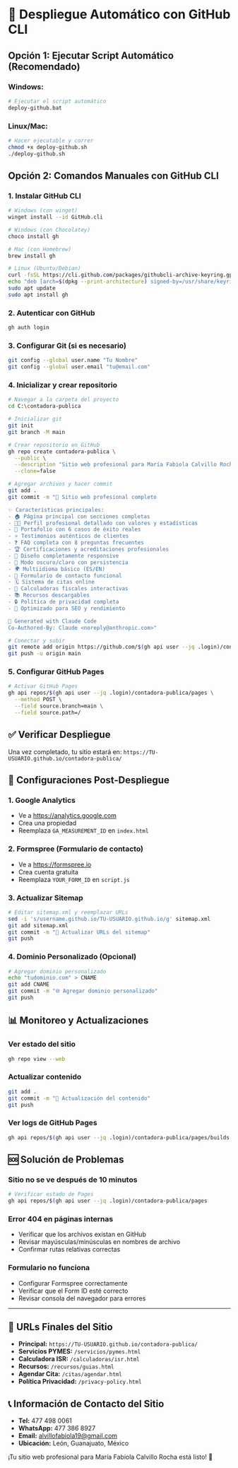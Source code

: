 # 🚀 Despliegue Automático con GitHub CLI

## Opción 1: Ejecutar Script Automático (Recomendado)

### Windows:
```bash
# Ejecutar el script automático
deploy-github.bat
```

### Linux/Mac:
```bash
# Hacer ejecutable y correr
chmod +x deploy-github.sh
./deploy-github.sh
```

## Opción 2: Comandos Manuales con GitHub CLI

### 1. Instalar GitHub CLI
```bash
# Windows (con winget)
winget install --id GitHub.cli

# Windows (con Chocolatey) 
choco install gh

# Mac (con Homebrew)
brew install gh

# Linux (Ubuntu/Debian)
curl -fsSL https://cli.github.com/packages/githubcli-archive-keyring.gpg | sudo dd of=/usr/share/keyrings/githubcli-archive-keyring.gpg
echo "deb [arch=$(dpkg --print-architecture) signed-by=/usr/share/keyrings/githubcli-archive-keyring.gpg] https://cli.github.com/packages stable main" | sudo tee /etc/apt/sources.list.d/github-cli.list > /dev/null
sudo apt update
sudo apt install gh
```

### 2. Autenticar con GitHub
```bash
gh auth login
```

### 3. Configurar Git (si es necesario)
```bash
git config --global user.name "Tu Nombre"
git config --global user.email "tu@email.com"
```

### 4. Inicializar y crear repositorio
```bash
# Navegar a la carpeta del proyecto
cd C:\contadora-publica

# Inicializar git
git init
git branch -M main

# Crear repositorio en GitHub
gh repo create contadora-publica \
  --public \
  --description "Sitio web profesional para María Fabiola Calvillo Rocha - Contadora Pública certificada en León, Guanajuato" \
  --clone=false

# Agregar archivos y hacer commit
git add .
git commit -m "🎉 Sitio web profesional completo

✨ Características principales:
- 🏠 Página principal con secciones completas
- 👩‍💼 Perfil profesional detallado con valores y estadísticas  
- 💼 Portafolio con 6 casos de éxito reales
- ⭐ Testimonios auténticos de clientes
- ❓ FAQ completa con 8 preguntas frecuentes
- 🏆 Certificaciones y acreditaciones profesionales
- 📱 Diseño completamente responsive
- 🌙 Modo oscuro/claro con persistencia
- 🌍 Multiidioma básico (ES/EN)
- 📧 Formulario de contacto funcional
- 🗓️ Sistema de citas online
- 🧮 Calculadoras fiscales interactivas
- 📚 Recursos descargables
- 🔒 Política de privacidad completa
- 🚀 Optimizado para SEO y rendimiento

🚀 Generated with Claude Code
Co-Authored-By: Claude <noreply@anthropic.com>"

# Conectar y subir
git remote add origin https://github.com/$(gh api user --jq .login)/contadora-publica.git
git push -u origin main
```

### 5. Configurar GitHub Pages
```bash
# Activar GitHub Pages
gh api repos/$(gh api user --jq .login)/contadora-publica/pages \
  --method POST \
  --field source.branch=main \
  --field source.path=/
```

## ✅ Verificar Despliegue

Una vez completado, tu sitio estará en:
`https://TU-USUARIO.github.io/contadora-publica/`

## 🔧 Configuraciones Post-Despliegue

### 1. Google Analytics
- Ve a https://analytics.google.com
- Crea una propiedad 
- Reemplaza `GA_MEASUREMENT_ID` en `index.html`

### 2. Formspree (Formulario de contacto)
- Ve a https://formspree.io
- Crea cuenta gratuita
- Reemplaza `YOUR_FORM_ID` en `script.js`

### 3. Actualizar Sitemap
```bash
# Editar sitemap.xml y reemplazar URLs
sed -i 's/username.github.io/TU-USUARIO.github.io/g' sitemap.xml
git add sitemap.xml
git commit -m "🔧 Actualizar URLs del sitemap"
git push
```

### 4. Dominio Personalizado (Opcional)
```bash
# Agregar dominio personalizado
echo "tudominio.com" > CNAME
git add CNAME
git commit -m "🌐 Agregar dominio personalizado"
git push
```

## 📊 Monitoreo y Actualizaciones

### Ver estado del sitio
```bash
gh repo view --web
```

### Actualizar contenido
```bash
git add .
git commit -m "📝 Actualización del contenido"
git push
```

### Ver logs de GitHub Pages
```bash
gh api repos/$(gh api user --jq .login)/contadora-publica/pages/builds
```

## 🆘 Solución de Problemas

### Sitio no se ve después de 10 minutos
```bash
# Verificar estado de Pages
gh api repos/$(gh api user --jq .login)/contadora-publica/pages
```

### Error 404 en páginas internas
- Verificar que los archivos existan en GitHub
- Revisar mayúsculas/minúsculas en nombres de archivo
- Confirmar rutas relativas correctas

### Formulario no funciona
- Configurar Formspree correctamente
- Verificar que el Form ID esté correcto
- Revisar consola del navegador para errores

---

## 🎯 URLs Finales del Sitio

- **Principal:** `https://TU-USUARIO.github.io/contadora-publica/`
- **Servicios PYMES:** `/servicios/pymes.html`
- **Calculadora ISR:** `/calculadoras/isr.html`
- **Recursos:** `/recursos/guias.html`
- **Agendar Cita:** `/citas/agendar.html`
- **Política Privacidad:** `/privacy-policy.html`

## 📞 Información de Contacto del Sitio

- **Tel:** 477 498 0061
- **WhatsApp:** 477 386 8927  
- **Email:** alvillofabiola19@gmail.com
- **Ubicación:** León, Guanajuato, México

¡Tu sitio web profesional para María Fabiola Calvillo Rocha está listo! 🎉